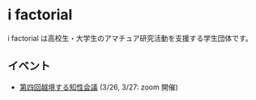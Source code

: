 # i factorial

i factorial は高校生・大学生のアマチュア研究活動を支援する学生団体です。

## イベント

- [第四回越境する知性会議](./ekkyo/event4.md) (3/26, 3/27: zoom 開催)
